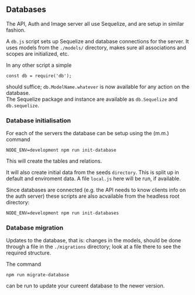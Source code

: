 ## Databases

The API, Auth and Image server all use Sequelize, and are setup in similar fashion.

A `db.js` script sets up Sequelize and database connections for the server. It uses models from the `./models/` directory, makes sure all associations and scopes are initialized, etc.

In any other script a simple 
```
const db = require('db');
```
should suffice; `db.ModelName.whatever` is now available for any action on the database.  
The Sequelize package and instance are available as `db.Sequelize` and `db.sequelize`.

### Database initialisation

For each of the servers the database can be setup using the (m.m.) command 
```
NODE_ENV=development npm run init-database
```
This will create the tables and relations.

It will also create initial data from the seeds `directory`. This is split up in default and enviroment data. A file `local.js` here will be run, if available.

Since databases are connected (e.g. the API needs to know clients info on the auth server) these scripts are also acvailable from the headless root directory:
```
NODE_ENV=development npm run init-databases
```

### Database migration

Updates to the database, that is: changes in the models, should be done through a file in the `./migrations` directory; look at a file there to see the required structure.

The command 
```
npm run migrate-database
```
can be run to update your cureent database to the newer version.


